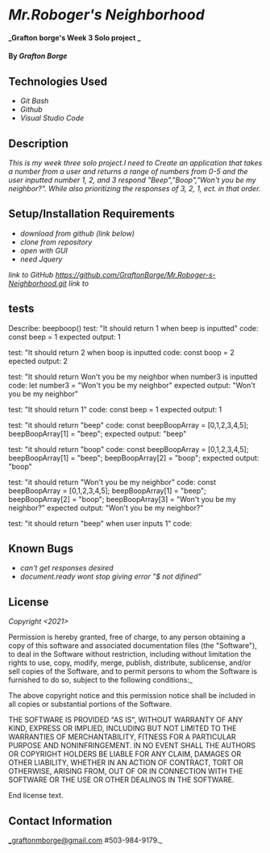 

# _Mr.Roboger's Neighborhood_

#### _Grafton borge's Week 3 Solo project _

#### By _**Grafton Borge**_

## Technologies Used

* _Git Bash_
* _Github_
* _Visual Studio Code_

## Description

_This is my week three solo project.I need to Create an application that takes a number from a user and returns a range of numbers from 0-5 and the user inputted number 1, 2, and 3 respond "Beep","Boop","Won't you be my neighbor?". While also prioritizing the responses of 3, 2, 1, ect. in that order._

## Setup/Installation Requirements

* _download from github (link below)_
* _clone from repository_
* _open with GUI_
* _need Jquery_

_link to GitHub https://github.com/GraftonBorge/Mr.Roboger-s-Neighborhood.git_
_link to_

## tests
Describe: beepboop()
test: "It should return 1 when beep is inputted"
code: const beep = 1
expected output: 1

test: "It should return 2 when boop is inputted
code: const boop = 2
epected output: 2

test: "It should return Won't you be my neighbor when number3 is inputted
code: let number3 = "Won't you be my neighbor"
expected output: "Won't you be my neighbor"

test: "It should return 1"
code: const beep = 1
expected output: 1

test: "it should return "beep"
code: const beepBoopArray  = [0,1,2,3,4,5];
      beepBoopArray[1] = "beep";
expected output: "beep"

test: "it should return "boop"
code: const beepBoopArray = [0,1,2,3,4,5];
      beepBoopArray[1] = "beep";
      beepBoopArray[2] = "boop";
expected output: "boop"

test: "it should return "Won't you be my neighbor"
code: const beepBoopArray = [0,1,2,3,4,5];
      beepBoopArray[1] = "beep";
      beepBoopArray[2] = "boop";
      beepBoopArray[3] = "Won't you be my neighbor?"
expected output: "Won't you be my neighbor?"

test: "it should return "beep" when user inputs 1"
code:
## Known Bugs

* _can't get responses desired_
* _document.ready wont stop giving error "$ not difined"_

## License

_Copyright <2021> <Grafton Borge>_

Permission is hereby granted, free of charge, to any person obtaining a copy of this software and associated documentation files (the "Software"), to deal in the Software without restriction, including without limitation the rights to use, copy, modify, merge, publish, distribute, sublicense, and/or sell copies of the Software, and to permit persons to whom the Software is furnished to do so, subject to the following conditions:_

The above copyright notice and this permission notice shall be included in all copies or substantial portions of the Software.

THE SOFTWARE IS PROVIDED "AS IS", WITHOUT WARRANTY OF ANY KIND, EXPRESS OR IMPLIED, INCLUDING BUT NOT LIMITED TO THE WARRANTIES OF MERCHANTABILITY, FITNESS FOR A PARTICULAR PURPOSE AND NONINFRINGEMENT. IN NO EVENT SHALL THE AUTHORS OR COPYRIGHT HOLDERS BE LIABLE FOR ANY CLAIM, DAMAGES OR OTHER LIABILITY, WHETHER IN AN ACTION OF CONTRACT, TORT OR OTHERWISE, ARISING FROM, OUT OF OR IN CONNECTION WITH THE SOFTWARE OR THE USE OR OTHER DEALINGS IN THE SOFTWARE.

End license text.

## Contact Information

_graftonmborge@gmail.com #503-984-9179._